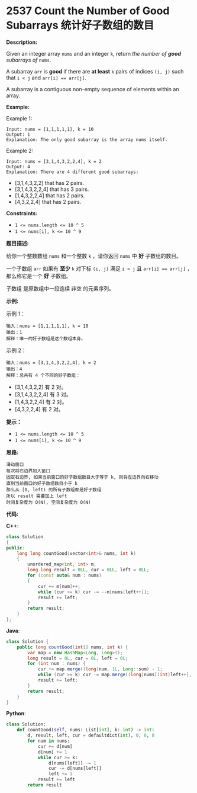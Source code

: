 # 2537 Count the Number of Good Subarrays 统计好子数组的数目

__Description:__

Given an integer array `nums` and an integer `k`, return _the number of __good__ subarrays of_ `nums`.

A subarray `arr` is __good__ if there are __at least__ `k` pairs of indices `(i, j)` such that `i < j` and `arr[i] == arr[j]`.

A subarray is a contiguous non-empty sequence of elements within an array.

__Example:__

Example 1:

```text
Input: nums = [1,1,1,1,1], k = 10
Output: 1
Explanation: The only good subarray is the array nums itself.
```

Example 2:

```text
Input: nums = [3,1,4,3,2,2,4], k = 2
Output: 4
Explanation: There are 4 different good subarrays:
```

- [3,1,4,3,2,2] that has 2 pairs.
- [3,1,4,3,2,2,4] that has 3 pairs.
- [1,4,3,2,2,4] that has 2 pairs.
- [4,3,2,2,4] that has 2 pairs.

__Constraints:__

- `1 <= nums.length <= 10 ^ 5`
- `1 <= nums[i], k <= 10 ^ 9`

__题目描述:__

给你一个整数数组 `nums` 和一个整数 `k` ，请你返回 `nums` 中 __好__ 子数组的数目。

一个子数组 `arr` 如果有 __至少__ `k` 对下标 `(i, j)` 满足 `i < j` 且 `arr[i] == arr[j]` ，那么称它是一个 __好__ 子数组。

子数组 是原数组中一段连续 非空 的元素序列。

__示例:__

示例 1：

```text
输入：nums = [1,1,1,1,1], k = 10
输出：1
解释：唯一的好子数组是这个数组本身。
```

示例 2：

```text
输入：nums = [3,1,4,3,2,2,4], k = 2
输出：4
解释：总共有 4 个不同的好子数组：
```

- [3,1,4,3,2,2] 有 2 对。
- [3,1,4,3,2,2,4] 有 3 对。
- [1,4,3,2,2,4] 有 2 对。
- [4,3,2,2,4] 有 2 对。

__提示：__

- `1 <= nums.length <= 10 ^ 5`
- `1 <= nums[i], k <= 10 ^ 9`

__思路:__

```text
滑动窗口
每次将右边界加入窗口
固定右边界, 如果当前窗口的好子数组数目大于等于 k, 则将左边界向右移动
直到当前窗口的好子数组数目小于 k
那么从 [0, left) 的所有子数组都是好子数组
所以 result 需要加上 left
时间复杂度为 O(N), 空间复杂度为 O(N)
```

__代码:__

__C++__:

```C++
class Solution 
{
public:
    long long countGood(vector<int>& nums, int k) 
    {
        unordered_map<int, int> m;
        long long result = 0LL, cur = 0LL, left = 0LL;
        for (const auto& num : nums) 
        {
            cur += m[num]++;
            while (cur >= k) cur -= --m[nums[left++]];
            result += left;
        }
        return result;
    }
};
```

__Java__:

```Java
class Solution {
    public long countGood(int[] nums, int k) {
        var map = new HashMap<Long, Long>();
        long result = 0L, cur = 0L, left = 0L;
        for (int num : nums) {
            cur += map.merge((long)num, 1L, Long::sum) - 1;
            while (cur >= k) cur -= map.merge((long)nums[(int)left++], -1L, Long::sum);
            result += left;
        }
        return result;
    }
}
```

__Python__:

```Python
class Solution:
    def countGood(self, nums: List[int], k: int) -> int:
        d, result, left, cur = defaultdict(int), 0, 0, 0
        for num in nums:
            cur += d[num]
            d[num] += 1
            while cur >= k:
                d[nums[left]] -= 1
                cur -= d[nums[left]]
                left += 1
            result += left
        return result
```
